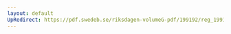 ```yaml
---
layout: default
UpRedirect: https://pdf.swedeb.se/riksdagen-volumeG-pdf/199192/reg_199192/reg_199192_1099.pdf
---
```


